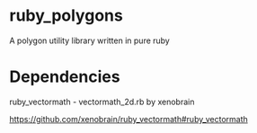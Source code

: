 # ruby_polygons
A polygon utility library written in pure ruby

# Dependencies
ruby_vectormath - vectormath_2d.rb by xenobrain

https://github.com/xenobrain/ruby_vectormath#ruby_vectormath
